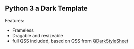 ## Python 3 a Dark Template

Features:

- Frameless
- Dragable and resizeable
- full QSS included, based on QSS from [QDarkStyleSheet](https://github.com/ColinDuquesnoy/QDarkStyleSheet)
